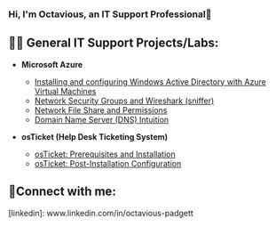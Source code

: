 ### Hi, I'm Octavious, an IT Support Professional👋

 ## 👨‍💻 General IT Support Projects/Labs:  
- <b>Microsoft Azure</b>
  - [Installing and configuring Windows Active Directory with Azure Virtual Machines](https://github.com/OPadgett/ADconfig/)  
  - [Network Security Groups and Wireshark (sniffer)](https://github.com/OPadgett/NSG-WS)  
  - [Network File Share and Permissions](https://github.com/OPadgett/NFS)  
  - [Domain Name Server (DNS) Intuition](https://github.com/OPadgett/DNST)  
  
- <b>osTicket (Help Desk Ticketing System)</b>
  - [osTicket: Prerequisites and Installation](https://github.com/OPadgett/osticket-prereqs)
  - [osTicket: Post-Installation Configuration](https://github.com/OPadgett/osticketing-postconfig/)
  

<h2>🤳Connect with me:</h2>
[linkedin]: www.linkedin.com/in/octavious-padgett


